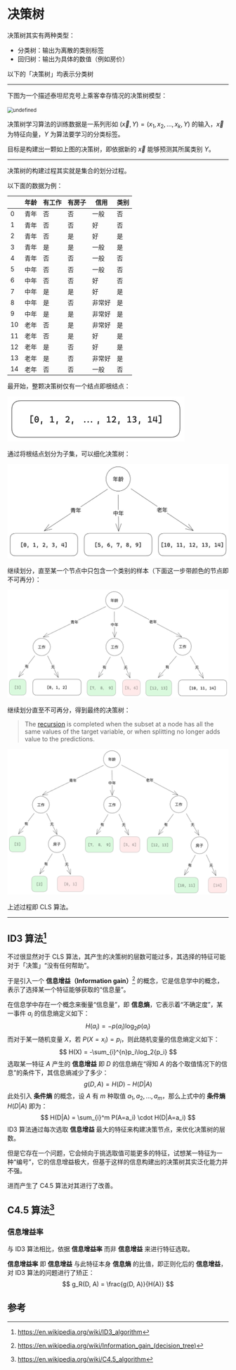 # 决策树

决策树其实有两种类型：

- 分类树：输出为离散的类别标签
- 回归树：输出为具体的数值（例如房价）

以下的「决策树」均表示分类树

---

下图为一个描述泰坦尼克号上乘客幸存情况的决策树模型：

<img src="https://upload.wikimedia.org/wikipedia/commons/e/eb/Decision_Tree.jpg" alt="undefined" style="zoom: 80%;" />

决策树学习算法的训练数据是一系列形如 $(\vec{x}, Y) = (x_1, x_2, \dots, x_k, Y)$ 的输入，$\vec{x}$ 为特征向量，$Y$ 为算法要学习的分类标签。

目标是构建出一颗如上图的决策树，即依据新的 $\vec{x}$ 能够预测其所属类别 $Y$。

---

决策树的构建过程其实就是集合的划分过程。

以下面的数据为例：

|      | 年龄 | 有工作 | 有房子 | 信用   | 类别 |
| ---- | ---- | ------ | ------ | ------ | ---- |
| 0    | 青年 | 否     | 否     | 一般   | 否   |
| 1    | 青年 | 否     | 否     | 好     | 否   |
| 2    | 青年 | 否     | 是     | 好     | 是   |
| 3    | 青年 | 是     | 是     | 一般   | 是   |
| 4    | 青年 | 否     | 否     | 一般   | 否   |
| 5    | 中年 | 否     | 否     | 一般   | 否   |
| 6    | 中年 | 否     | 否     | 好     | 否   |
| 7    | 中年 | 是     | 是     | 好     | 是   |
| 8    | 中年 | 是     | 否     | 非常好 | 是   |
| 9    | 中年 | 是     | 是     | 非常好 | 是   |
| 10   | 老年 | 否     | 是     | 非常好 | 是   |
| 11   | 老年 | 否     | 是     | 好     | 是   |
| 12   | 老年 | 是     | 否     | 好     | 是   |
| 13   | 老年 | 是     | 否     | 非常好 | 是   |
| 14   | 老年 | 否     | 否     | 一般   | 否   |

 最开始，整颗决策树仅有一个结点即根结点：

<img src="./assets/decision_tree_cls_1.png" alt="decision_tree_cls_1" style="zoom:50%;" />

通过将根结点划分为子集，可以细化决策树：

<img src="./assets/decision_tree_cls_2.png" alt="decision_tree_cls_2" style="zoom:50%;" />

继续划分，直至某一个节点中只包含一个类别的样本（下面这一步带颜色的节点即不可再分）：

<img src="./assets/decision_tree_cls_3.png" alt="decision_tree_cls_3" style="zoom:50%;" />

继续划分直至不可再分，得到最终的决策树：

> The [recursion](https://en.wikipedia.org/wiki/Recursion) is completed when the subset at a node has all the same values of the target variable, or when splitting no longer adds value to the predictions.

<img src="./assets/decision_tree_cls_4.png" alt="decision_tree_cls_4" style="zoom:50%;" />

上述过程即 CLS 算法。

---

## ID3 算法[^1]

不过很显然对于 CLS 算法，其产生的决策树的层数可能过多，其选择的特征可能对于「决策」“没有任何帮助”。

于是引入一个 **信息增益（Information gain）**[^2] 的概念，它是信息学中的概念，表示了选择某一个特征能够获取的“信息量”。



在信息学中存在一个概念来衡量“信息量”，即 **信息熵**，它表示着“不确定度”，某一事件 $a_i$ 的信息熵定义如下：
$$
H(a_i) = - p(a_i) \log_2{p(a_i)}
$$
而对于某一随机变量 $X$，若 $P(X = x_i) = p_i$，则此随机变量的信息熵定义如下：
$$
H(X) = -\sum_{i}^{n}p_i\log_2{p_i}
$$
选取某一特征 $A$ 产生的 **信息增益** 即 $D$ 的信息熵在“得知 $A$ 的各个取值情况下的信息”的条件下，其信息熵减少了多少：
$$
g(D, A) = H(D) - H(D | A)
$$
此处引入 **条件熵** 的概念，设 $A$ 有 $m$ 种取值 $a_1, a_2, \dots, a_m$，那么上式中的 **条件熵** $H(D|A)$ 即为：
$$
H(D|A) = \sum_{i}^m P(A=a_i) \cdot H(D|A=a_i)
$$
ID3 算法通过每次选取 **信息增益** 最大的特征来构建决策节点，来优化决策树的层数。



但是它存在一个问题，它会倾向于挑选取值可能更多的特征，试想某一特征为一种“编号”，它的信息增益极大，但基于这样的信息构建出的决策树其实泛化能力并不强。

进而产生了 C4.5 算法对其进行了改善。

## C4.5 算法[^3]

### 信息增益率

与 ID3 算法相比，依据 **信息增益率** 而非 **信息增益** 来进行特征选取。

**信息增益率** 即 **信息增益** 与此特征本身 **信息熵** 的比值，即正则化后的 **信息增益**，对 ID3 算法的问题进行了矫正：
$$
g_R(D, A) = \frac{g(D, A)}{H(A)}
$$

## 参考

[^1]: https://en.wikipedia.org/wiki/ID3_algorithm
[^2]: https://en.wikipedia.org/wiki/Information_gain_(decision_tree)
[^3]: https://en.wikipedia.org/wiki/C4.5_algorithm